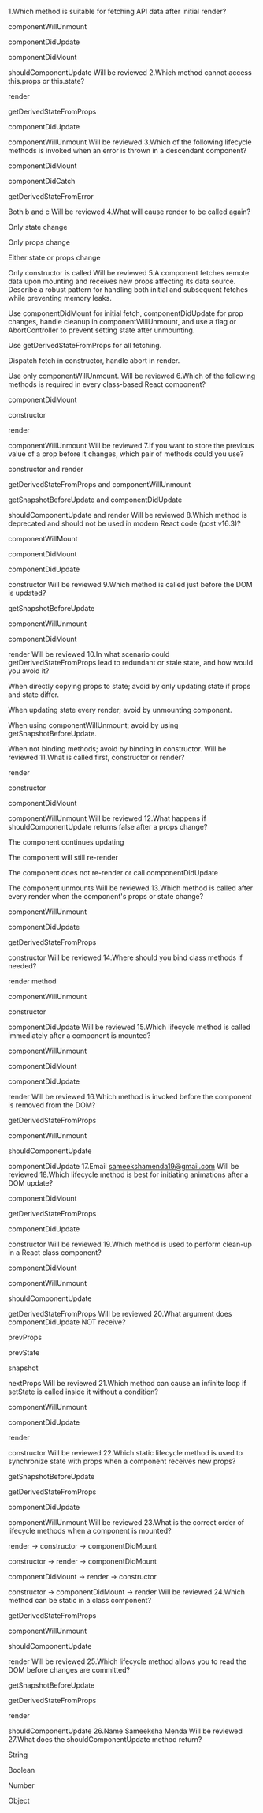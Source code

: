 1.Which method is suitable for fetching API data after initial render?

componentWillUnmount

componentDidUpdate

componentDidMount

shouldComponentUpdate
Will be reviewed
2.Which method cannot access this.props or this.state?

render

getDerivedStateFromProps

componentDidUpdate

componentWillUnmount
Will be reviewed
3.Which of the following lifecycle methods is invoked when an error is thrown in a descendant component?

componentDidMount

componentDidCatch

getDerivedStateFromError

Both b and c
Will be reviewed
4.What will cause render to be called again?

Only state change

Only props change

Either state or props change

Only constructor is called
Will be reviewed
5.A component fetches remote data upon mounting and receives new props affecting its data source. Describe a robust pattern for handling both initial and subsequent fetches while preventing memory leaks.

Use componentDidMount for initial fetch, componentDidUpdate for prop changes, handle cleanup in componentWillUnmount, and use a flag or AbortController to prevent setting state after unmounting.

Use getDerivedStateFromProps for all fetching.

Dispatch fetch in constructor, handle abort in render.

Use only componentWillUnmount.
Will be reviewed
6.Which of the following methods is required in every class-based React component?

componentDidMount

constructor

render

componentWillUnmount
Will be reviewed
7.If you want to store the previous value of a prop before it changes, which pair of methods could you use?

constructor and render

getDerivedStateFromProps and componentWillUnmount

getSnapshotBeforeUpdate and componentDidUpdate

shouldComponentUpdate and render
Will be reviewed
8.Which method is deprecated and should not be used in modern React code (post v16.3)?

componentWillMount

componentDidMount

componentDidUpdate

constructor
Will be reviewed
9.Which method is called just before the DOM is updated?

getSnapshotBeforeUpdate

componentWillUnmount

componentDidMount

render
Will be reviewed
10.In what scenario could getDerivedStateFromProps lead to redundant or stale state, and how would you avoid it?

When directly copying props to state; avoid by only updating state if props and state differ.

When updating state every render; avoid by unmounting component.

When using componentWillUnmount; avoid by using getSnapshotBeforeUpdate.

When not binding methods; avoid by binding in constructor.
Will be reviewed
11.What is called first, constructor or render?

render

constructor

componentDidMount

componentWillUnmount
Will be reviewed
12.What happens if shouldComponentUpdate returns false after a props change?

The component continues updating

The component will still re-render

The component does not re-render or call componentDidUpdate

The component unmounts
Will be reviewed
13.Which method is called after every render when the component's props or state change?

componentWillUnmount

componentDidUpdate

getDerivedStateFromProps

constructor
Will be reviewed
14.Where should you bind class methods if needed?

render method

componentWillUnmount

constructor

componentDidUpdate
Will be reviewed
15.Which lifecycle method is called immediately after a component is mounted?

componentWillUnmount

componentDidMount

componentDidUpdate

render
Will be reviewed
16.Which method is invoked before the component is removed from the DOM?

getDerivedStateFromProps

componentWillUnmount

shouldComponentUpdate

componentDidUpdate
17.Email
sameekshamenda19@gmail.com
Will be reviewed
18.Which lifecycle method is best for initiating animations after a DOM update?

componentDidMount

getDerivedStateFromProps

componentDidUpdate

constructor
Will be reviewed
19.Which method is used to perform clean-up in a React class component?

componentDidMount

componentWillUnmount

shouldComponentUpdate

getDerivedStateFromProps
Will be reviewed
20.What argument does componentDidUpdate NOT receive?

prevProps

prevState

snapshot

nextProps
Will be reviewed
21.Which method can cause an infinite loop if setState is called inside it without a condition?

componentWillUnmount

componentDidUpdate

render

constructor
Will be reviewed
22.Which static lifecycle method is used to synchronize state with props when a component receives new props?

getSnapshotBeforeUpdate

getDerivedStateFromProps

componentDidUpdate

componentWillUnmount
Will be reviewed
23.What is the correct order of lifecycle methods when a component is mounted?

render → constructor → componentDidMount

constructor → render → componentDidMount

componentDidMount → render → constructor

constructor → componentDidMount → render
Will be reviewed
24.Which method can be static in a class component?

getDerivedStateFromProps

componentWillUnmount

shouldComponentUpdate

render
Will be reviewed
25.Which lifecycle method allows you to read the DOM before changes are committed?

getSnapshotBeforeUpdate

getDerivedStateFromProps

render

shouldComponentUpdate
26.Name
Sameeksha Menda
Will be reviewed
27.What does the shouldComponentUpdate method return?

String

Boolean

Number

Object